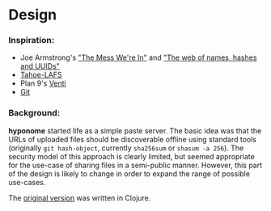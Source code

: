 Design
======

### Inspiration:

* Joe Armstrong's ["The Mess We're In"](https://www.youtube.com/watch?v=lKXe3HUG2l4)
  and ["The web of names, hashes and UUIDs"](http://joearms.github.io/2015/03/12/The_web_of_names.html)
* [Tahoe-LAFS](https://tahoe-lafs.org)
* Plan 9's [Venti](http://doc.cat-v.org/plan_9/4th_edition/papers/venti/)
* [Git](http://git-scm.com/)

### Background:

**hyponome** started life as a simple paste server.  The basic idea was that the URLs of uploaded files should be discoverable offline using standard tools (originally `git hash-object`, currently `sha256sum` or `shasum -a 256`).  The security model of this approach is clearly limited, but seemed appropriate for the use-case of sharing files in a semi-public manner.  However, this part of the design is likely to change in order to expand the range of possible use-cases.

The [original version](https://github.com/henrytill/hyponome-clojure) was written in Clojure.
